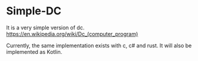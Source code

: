 # Simple-DC
It is a very simple version of dc.
https://en.wikipedia.org/wiki/Dc_(computer_program)

Currently, the same implementation exists with c, c# and rust.
It will also be implemented as Kotlin.

